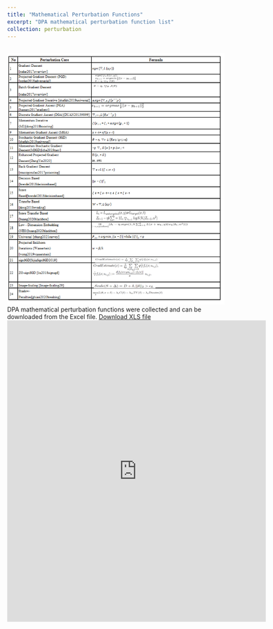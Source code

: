 ```yaml
---
title: "Mathematical Perturbation Functions"
excerpt: "DPA mathematical perturbation function list"
collection: perturbation
---
```

<br/><img src='../images/mathematical_perturbations.png'>
DPA mathematical perturbation functions were collected and can be downloaded from the Excel file.
[Download XLS file](https://github.com/phoenixml/roadmap.github.io/blob/master/files/DPA_driven_by_Mathematical_function.xlsx?raw=true)
<embed src="https://phoenixml.github.io/roadmap.github.io/files/List_of_Data_Poisoning_Attacks_Driven_By_Mathematical_Function.pdf" width="600" height="700" type="application/pdf" />
